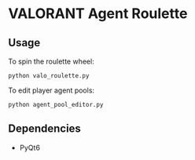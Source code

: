 # VALORANT Agent Roulette

## Usage
To spin the roulette wheel:
```(bash)
python valo_roulette.py
```

To edit player agent pools:
```(bash)
python agent_pool_editor.py
```



## Dependencies
* PyQt6